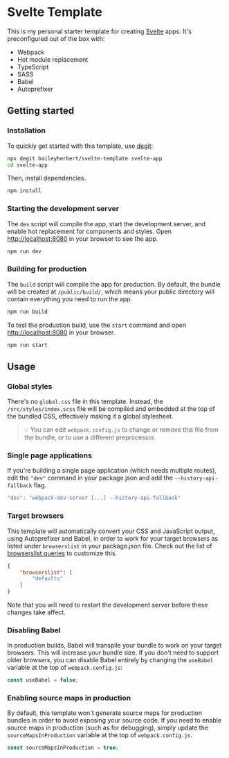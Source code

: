 # Svelte Template
This is my personal starter template for creating [Svelte](https://svelte.dev) apps. It's preconfigured out of the box with:

- Webpack
- Hot module replacement
- TypeScript
- SASS
- Babel
- Autoprefixer

## Getting started

### Installation
To quickly get started with this template, use [degit](https://github.com/Rich-Harris/degit):

```bash
npx degit baileyherbert/svelte-template svelte-app
cd svelte-app
```

Then, install dependencies.

```bash
npm install
```

### Starting the development server
The `dev` script will compile the app, start the development server, and enable hot replacement for components and styles. Open [http://localhost:8080](http://localhost:8080) in your browser to see the app.

```bash
npm run dev
```

### Building for production
The `build` script will compile the app for production. By default, the bundle will be created at `/public/build/`, which means your public directory will contain everything you need to run the app.

```bash
npm run build
```

To test the production build, use the `start` command and open [http://localhost:8080](http://localhost:8080) in your browser.

```bash
npm run start
```

## Usage

### Global styles
There's no `global.css` file in this template. Instead, the `/src/styles/index.scss` file will be compiled and embedded at the top of the bundled CSS, effectively making it a global stylesheet.

> 💡  You can edit `webpack.config.js` to change or remove this file from the bundle, or to use a different preprocessor.

### Single page applications
If you're building a single page application (which needs multiple routes), edit the `"dev"` command in your package.json and add the `--history-api-fallback` flag.

```js
"dev": "webpack-dev-server [...] --history-api-fallback"
```

### Target browsers
This template will automatically convert your CSS and JavaScript output, using Autoprefixer and Babel, in order to work for your target browsers as listed under `browserslist` in your package.json file. Check out the list of [browserslist queries](https://github.com/browserslist/browserslist#full-list) to customize this.

```json
{
	"browserslist": [
		"defaults"
	]
}
```
Note that you will need to restart the development server before these changes take affect.

### Disabling Babel
In production builds, Babel will transpile your bundle to work on your target browsers. This will increase your bundle size. If you don't need to support older browsers, you can disable Babel entirely by changing the `useBabel` variable at the top of `webpack.config.js`:

```js
const useBabel = false;
```

### Enabling source maps in production
By default, this template won't generate source maps for production bundles in order to avoid exposing your source code. If you need to enable source maps in production (such as for debugging), simply update the `sourceMapsInProduction` variable at the top of `webpack.config.js`.

```js
const sourceMapsInProduction = true;
```
